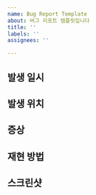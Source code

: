 ```yaml
---
name: Bug Report Template
about: 버그 리포트 템플릿입니다
title: ''
labels: ''
assignees: ''

---
```


## 발생 일시

## 발생 위치

## 증상

## 재현 방법

## 스크린샷
